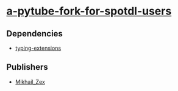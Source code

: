 # [a-pytube-fork-for-spotdl-users](https://pypi.org/project/a-pytube-fork-for-spotdl-users)

## Dependencies
- [typing-extensions](packages/t/typing-extensions.md)



## Publishers
- [Mikhail_Zex](https://pypi.org/user/Mikhail_Zex)

